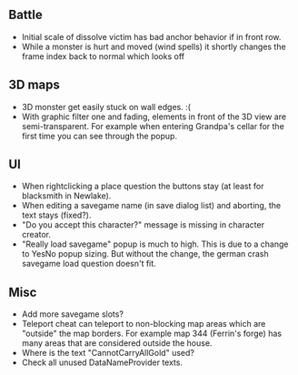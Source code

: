## Battle

- Initial scale of dissolve victim has bad anchor behavior if in front row.
- While a monster is hurt and moved (wind spells) it shortly changes the frame index back to normal which looks off


## 3D maps

- 3D monster get easily stuck on wall edges. :(
- With graphic filter one and fading, elements in front of the 3D view are semi-transparent.
  For example when entering Grandpa's cellar for the first time you can see through the popup.


## UI

- When rightclicking a place question the buttons stay (at least for blacksmith in Newlake).
- When editing a savegame name (in save dialog list) and aborting, the text stays (fixed?).
- "Do you accept this character?" message is missing in character creator.
- "Really load savegame" popup is much to high. This is due to a change to YesNo popup sizing.
  But without the change, the german crash savegame load question doesn't fit.


## Misc

- Add more savegame slots?
- Teleport cheat can teleport to non-blocking map areas which are "outside" the map borders.
  For example map 344 (Ferrin's forge) has many areas that are considered outside the house.
- Where is the text "CannotCarryAllGold" used?
- Check all unused DataNameProvider texts.